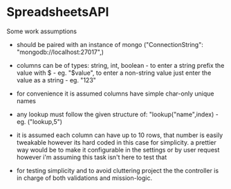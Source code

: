 # SpreadsheetsAPI
 
Some work assumptions

* should be paired with an instance of mongo ("ConnectionString": "mongodb://localhost:27017",)

* columns can be of types: string, int, boolean - to enter a string prefix the value with $ - eg. "$value", to enter a non-string value just enter the value as a string - eg. "123"

* for convenience it is assumed columns have simple char-only unique names

* any lookup must follow the given structure of: "lookup("name",index) - eg. ("lookup,5")

* it is assumed each column can have up to 10 rows, that number is easily tweakable however its hard coded in this case for simplicity. a prettier way would be to make it configurable in the settings or by user request however i'm assuming this task isn't here to test that

* for testing simplicity and to avoid cluttering project the the controller is in charge of both validations and mission-logic. 

